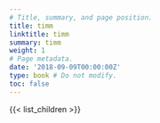 ```yaml
---
# Title, summary, and page position.
title: timm
linktitle: timm
summary: timm
weight: 1
# Page metadata.
date: '2018-09-09T00:00:00Z'
type: book # Do not modify.
toc: false
---
```


{{< list_children >}}